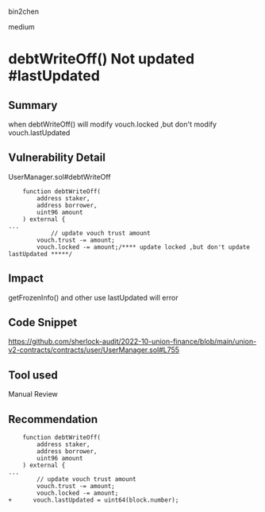 bin2chen

medium

# debtWriteOff() Not updated #lastUpdated

## Summary
when debtWriteOff() will modify vouch.locked ,but don't modify vouch.lastUpdated

## Vulnerability Detail
UserManager.sol#debtWriteOff
```solidity
    function debtWriteOff(
        address staker,
        address borrower,
        uint96 amount
    ) external {
...
            // update vouch trust amount
        vouch.trust -= amount;
        vouch.locked -= amount;/**** update locked ,but don't update lastUpdated *****/

```

## Impact
getFrozenInfo() and other use lastUpdated will error

## Code Snippet

https://github.com/sherlock-audit/2022-10-union-finance/blob/main/union-v2-contracts/contracts/user/UserManager.sol#L755

## Tool used

Manual Review

## Recommendation

```solidity
    function debtWriteOff(
        address staker,
        address borrower,
        uint96 amount
    ) external {
...
        // update vouch trust amount
        vouch.trust -= amount;
        vouch.locked -= amount;
+      vouch.lastUpdated = uint64(block.number);        
```